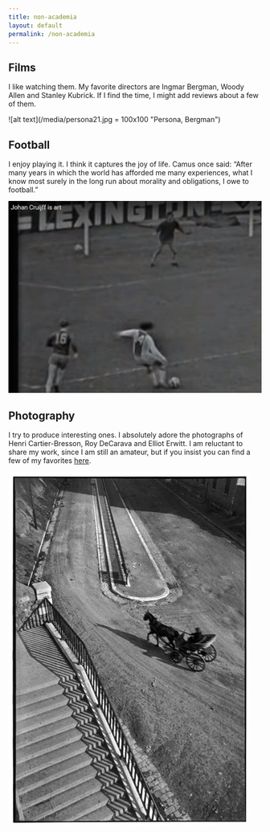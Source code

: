 ```yaml
---
title: non-academia
layout: default
permalink: /non-academia
---
```


## Films

I like watching them. My favorite directors are Ingmar Bergman, Woody Allen and Stanley Kubrick. If I find the time, I might add reviews about a few of them.

![alt text](/media/persona21.jpg = 100x100 "Persona, Bergman")

## Football

I enjoy playing it. I think it captures the joy of life. Camus once said: “After many years in which the world has afforded me many experiences, what I know most surely in the long run about morality and obligations, I owe to football.”

![alt text](/media/cruyff.png "Johan Cruyff scoring a goal")

## Photography

I try to produce interesting ones. I absolutely adore the photographs of Henri Cartier-Bresson, Roy DeCarava and Elliot Erwitt. I am reluctant to share my work, since I am still an amateur, but if you insist you can find a few of my favorites [here](https://flic.kr/2pQbj9).

![alt text](/media/bresson_best_017.jpg "Bresson")
